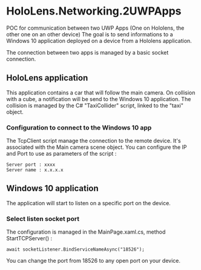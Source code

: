 # HoloLens.Networking.2UWPApps
POC for communication between two UWP Apps (One on Hololens, the other one on an other device)
The goal is to send informations to a Windows 10 application deployed on a device from a Hololens application.

The connection between two apps is managed by a basic socket connection.

## HoloLens application
This application contains a car that will follow the main camera.
On collision with a cube, a notification will be send to the Windows 10 application.
The collision is managed by the C# "TaxiCollider" script, linked to the "taxi" object.

### Configuration to connect to the Windows 10 app
The TcpClient script manage the connection to the remote device.
It's associated with the Main camera scene object.
You can configure the IP and Port to use as parameters of the script :

    Server port : xxxx
    Server name : x.x.x.x

## Windows 10 application
The application will start to listen on a specific port on the device.

### Select listen socket port
The configuration is managed in the MainPage.xaml.cs, method StartTCPServer() :

    await socketListener.BindServiceNameAsync("18526");

You can change the port from 18526 to any open port on your device.
